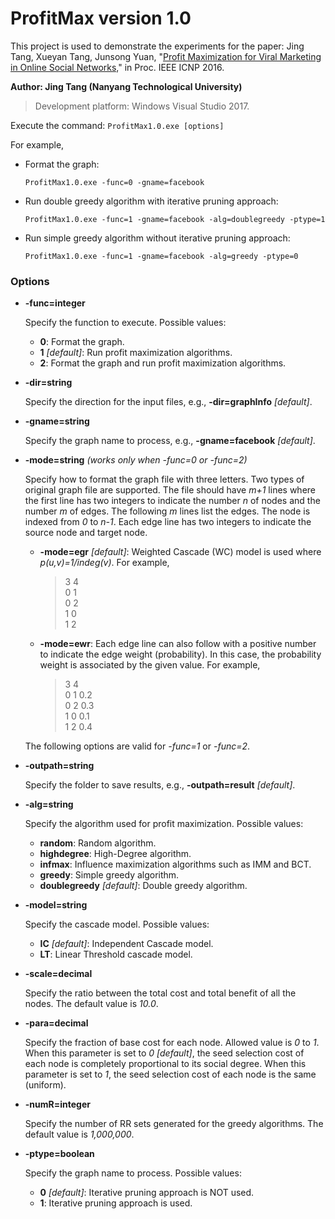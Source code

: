 # ProfitMax version 1.0
This project is used to demonstrate the experiments for the paper: Jing Tang, Xueyan Tang, Junsong Yuan, "[Profit Maximization for Viral Marketing in Online Social Networks,](http://ieeexplore.ieee.org/document/7784445/)" in Proc. IEEE ICNP 2016.

**Author: Jing Tang (Nanyang Technological University)**
>Development platform: Windows Visual Studio 2017.

Execute the command: `ProfitMax1.0.exe [options]`

For example,

- Format the graph: 

	`ProfitMax1.0.exe -func=0 -gname=facebook`

- Run double greedy algorithm with iterative pruning approach:

	`ProfitMax1.0.exe -func=1 -gname=facebook -alg=doublegreedy -ptype=1`

- Run simple greedy algorithm without iterative pruning approach:

	`ProfitMax1.0.exe -func=1 -gname=facebook -alg=greedy -ptype=0`

### Options
- **-func=integer**

	Specify the function to execute. Possible values:
	+ **0**: Format the graph.
	+ **1** *[default]*: Run profit maximization algorithms.
	+ **2**: Format the graph and run profit maximization algorithms.
	
- **-dir=string**

	Specify the direction for the input files, e.g., **-dir=graphInfo** *[default]*.
    
- **-gname=string**
	
	Specify the graph name to process, e.g., **-gname=facebook** *[default]*.
    
- **-mode=string** *(works only when -func=0 or -func=2)*
	
    Specify how to format the graph file with three letters. Two types of original graph file are supported. The file should have *m+1* lines where the first line has two integers to indicate the number *n* of nodes and the number *m* of edges. The following *m* lines list the edges. The node is indexed from *0* to *n-1*. Each edge line has two integers to indicate the source node and target node.
	+ **-mode=egr** *[default]*: Weighted Cascade (WC) model is used where *p(u,v)=1/indeg(v)*. For example,
    	> 3 4\
    	0 1\
    	0 2\
    	1 0\
    	1 2
    
   + **-mode=ewr**: Each edge line can also follow with a positive number to indicate the edge weight (probability). In this case, the probability weight is associated by the given value. For example,
    	> 3 4\
    	0 1 0.2\
    	0 2 0.3\
    	1 0 0.1\
    	1 2 0.4

	The following options are valid for *-func=1* or *-func=2*.

- **-outpath=string**
	
    Specify the folder to save results, e.g., **-outpath=result** *[default]*.
- **-alg=string**
	
    Specify the algorithm used for profit maximization. Possible values:
	+ **random**: Random algorithm.
	+ **highdegree**: High-Degree algorithm.
	+ **infmax**: Influence maximization algorithms such as IMM and BCT.
	+ **greedy**: Simple greedy algorithm.
	+ **doublegreedy** *[default]*: Double greedy algorithm.
	
- **-model=string**
	
    Specify the cascade model. Possible values:
	+ **IC** *[default]*: Independent Cascade model.
	+ **LT**: Linear Threshold cascade model.
	
- **-scale=decimal**
	
    Specify the ratio between the total cost and total benefit of all the nodes. The default value is *10.0*.
    
- **-para=decimal**
	
    Specify the fraction of base cost for each node. Allowed value is *0* to *1*. When this parameter is set to *0* *[default]*, the seed selection cost of each node is completely proportional to its social degree. When this parameter is set to *1*, the seed selection cost of each node is the same (uniform).
    
- **-numR=integer**
	
    Specify the number of RR sets generated for the greedy algorithms. The default value is *1,000,000*.
    
-  **-ptype=boolean**

	Specify the graph name to process. Possible values:
	+ **0** *[default]*: Iterative pruning approach is NOT used.
	+ **1**: Iterative pruning approach is used.
